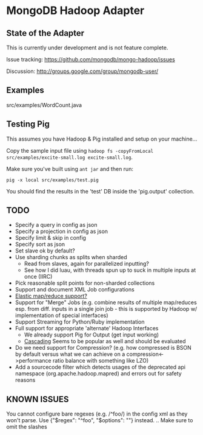 
MongoDB Hadoop Adapter
=======================

State of the Adapter
---------
This is currently under development and is not feature complete.

Issue tracking: https://github.com/mongodb/mongo-hadoop/issues

Discussion: http://groups.google.com/group/mongodb-user/

Examples
----------
src/examples/WordCount.java

Testing Pig
-----------

This assumes you have Hadoop & Pig installed and setup on your machine...

Copy the sample input file using `hadoop fs -copyFromLocal src/examples/excite-small.log excite-small.log`.

Make sure you've built using `ant jar` and then run:


    pig -x local src/examples/test.pig


You should find the results in the 'test' DB inside the 'pig.output' collection.

TODO
----------
- Specify a query in config as json
- Specify a projection in config as json
- Specify limit & skip in config
- Specify sort as json
- Set slave ok by default?
- Use sharding chunks as splits when sharded
  * Read from slaves, again for parallelized inputting?
  * See how I did luau, with threads spun up to suck in multiple inputs at once (IIRC)
- Pick reasonable split points for non-sharded collections
- Support and document XML Job configurations
- [Elastic map/reduce support?](http://aws.amazon.com/elasticmapreduce/faqs)
- Support for "Merge" Jobs (e.g. combine results of multiple map/reduces esp. from diff. inputs in a single join job - this is supported by Hadoop w/ implementation of special interfaces)
- Support Streaming for Python/Ruby implementation
- Full support for appropriate 'alternate' Hadoop Interfaces
  * We already support Pig for Output (get input working)
  * [Cascading](http://www.cascading.org/) Seems to be popular as well and should be evaluated
- Do we need support for Compression? (e.g. how compressed is BSON by default versus what we can achieve on a compression<->performance ratio balance with something like LZO)
- Add a sourcecode filter which detects usages of the deprecated api namespace (org.apache.hadoop.mapred) and errors out for safety reasons

KNOWN ISSUES
--------------

You cannot configure bare regexes (e.g. /^foo/) in the config xml as they won't parse.  Use {"$regex": "^foo", "$options": ""} instead. .. Make sure to omit the slashes
